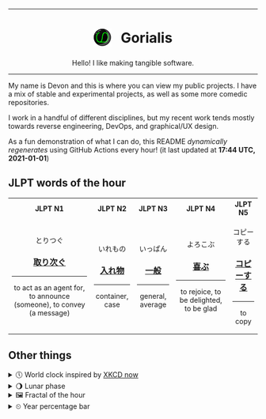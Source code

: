 ***

<h1 align="center">
<sub>
    <img src="readme/resources/avatar.png" height="36">
</sub>
&nbsp;
Gorialis
</h1>
<p align="center">
Hello! I like making tangible software.
</p>

***

My name is Devon and this is where you can view my public projects. I have a mix of stable and experimental projects, as well as some more comedic repositories.

I work in a handful of different disciplines, but my recent work tends mostly towards reverse engineering, DevOps, and graphical/UX design.

As a fun demonstration of what I can do, this README *dynamically regenerates* using GitHub Actions every hour! (it last updated at **17:44 UTC, 2021-01-01**)

<h2>JLPT words of the hour</h2>
<table>
    <tr>
        <th>JLPT N1</th>
        <th>JLPT N2</th>
        <th>JLPT N3</th>
        <th>JLPT N4</th>
        <th>JLPT N5</th>
    </tr>
    <tr>
        <td>
            <p align="center">とりつぐ</p>
            <h3 align="center"><b><a href="https://jisho.org/search/%E5%8F%96%E3%82%8A%E6%AC%A1%E3%81%90">取り次ぐ</a></b></h3>
            <hr>
            <p align="center">to act as an agent for,<wbr> to announce (someone),<wbr> to convey (a message)</p>
        </td>
        <td>
            <p align="center">いれもの</p>
            <h3 align="center"><b><a href="https://jisho.org/search/%E5%85%A5%E3%82%8C%E7%89%A9">入れ物</a></b></h3>
            <hr>
            <p align="center">container,<wbr> case</p>
        </td>
        <td>
            <p align="center">いっぱん</p>
            <h3 align="center"><b><a href="https://jisho.org/search/%E4%B8%80%E8%88%AC">一般</a></b></h3>
            <hr>
            <p align="center">general,<wbr> average</p>
        </td>
        <td>
            <p align="center">よろこぶ</p>
            <h3 align="center"><b><a href="https://jisho.org/search/%E5%96%9C%E3%81%B6">喜ぶ</a></b></h3>
            <hr>
            <p align="center">to rejoice,<wbr> to be delighted,<wbr> to be glad</p>
        </td>
        <td>
            <p align="center">コピーする</p>
            <h3 align="center"><b><a href="https://jisho.org/search/%E3%82%B3%E3%83%94%E3%83%BC%E3%81%99%E3%82%8B">コピーする</a></b></h3>
            <hr>
            <p align="center">to copy</p>
        </td>
    </tr>
</table>

<h2>Other things</h2>
<details>
<summary>🕔  World clock inspired by <a href="https://xkcd.com/now">XKCD now</a></summary>

> <img src="generated/now.png" width="512">

</details>
<details>
<summary>🌖 Lunar phase</summary>

The moon is approximately 63.20% through its phase (Waning Gibbous).

</details>
<details>
<summary>&#x1f5bc; Fractal of the hour</summary>

> <img src="generated/fractal.png" width="512">

</details>
<details>
<summary>&#x23f2; Year percentage bar</summary>
<pre><code>2021 [▁▁▁▁▁▁▁▁▁▁▁▁▁▁▁▁▁▁▁▁] 0.20%</code></pre>
</details>
